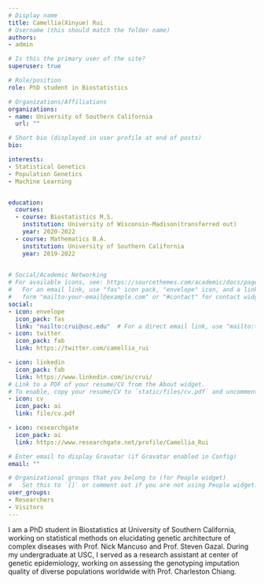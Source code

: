 ```yaml
---
# Display name
title: Camellia(Xinyue) Rui
# Username (this should match the folder name)
authors:
- admin

# Is this the primary user of the site?
superuser: true

# Role/position
role: PhD student in Biostatistics

# Organizations/Affiliations
organizations:
- name: University of Southern California
  url: ""

# Short bio (displayed in user profile at end of posts)
bio: 

interests:
- Statistical Genetics 
- Population Genetics
- Machine Learning


education:
  courses:
  - course: Biostatistics M.S.
    institution: University of Wisconsin-Madison(transferred out)
    year: 2020-2022
  - course: Mathematics B.A.
    institution: University of Southern California
    year: 2019-2022
  

# Social/Academic Networking
# For available icons, see: https://sourcethemes.com/academic/docs/page-builder/#icons
#   For an email link, use "fas" icon pack, "envelope" icon, and a link in the
#   form "mailto:your-email@example.com" or "#contact" for contact widget.
social:
- icon: envelope
  icon_pack: fas
  link: "mailto:crui@usc.edu"  # For a direct email link, use "mailto:test@example.org".
- icon: twitter
  icon_pack: fab
  link: https://twitter.com/camellia_rui

- icon: linkedin
  icon_pack: fab
  link: https://www.linkedin.com/in/crui/
# Link to a PDF of your resume/CV from the About widget.
# To enable, copy your resume/CV to `static/files/cv.pdf` and uncomment the lines below.
- icon: cv
  icon_pack: ai
  link: file/cv.pdf

- icon: researchgate
  icon_pack: ai
  link: https://www.researchgate.net/profile/Camellia_Rui

# Enter email to display Gravatar (if Gravatar enabled in Config)
email: ""

# Organizational groups that you belong to (for People widget)
#   Set this to `[]` or comment out if you are not using People widget.
user_groups:
- Researchers
- Visitors
---
```


I am a PhD student in Biostatistics at University of Southern California, working on statistical methods on elucidating genetic architecture of complex diseases with Prof. Nick Mancuso and Prof. Steven Gazal. During my undergraduate at USC, I served as a research assistant at center of genetic epidemiology, working on assessing the genotyping imputation quality of diverse populations worldwide with Prof. Charleston Chiang. 
